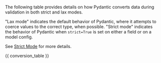 The following table provides details on how Pydantic converts data during validation in both strict and lax modes.

"Lax mode" indicates the default behavior of Pydantic, where it attempts to coerce values to the correct type, when possible. "Strict mode" indicates the behavior of Pydantic when `strict=True` is set on either a field or on a model config.

See [Strict Mode](strict_mode.md) for more details.

{{ conversion_table }}
